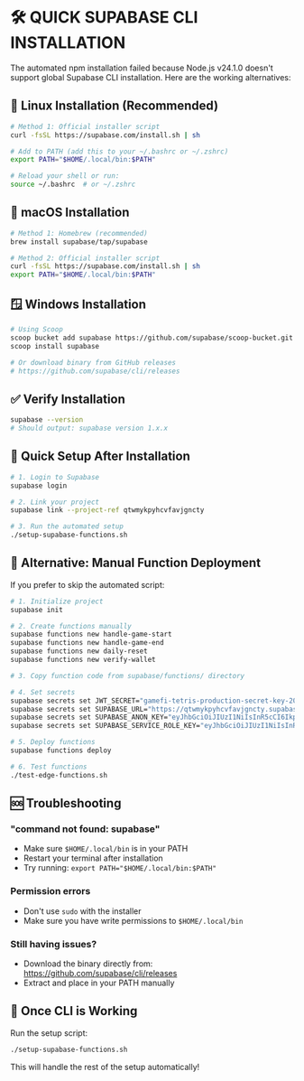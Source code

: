 # 🛠️ QUICK SUPABASE CLI INSTALLATION

The automated npm installation failed because Node.js v24.1.0 doesn't support global Supabase CLI installation. Here are the working alternatives:

## 🐧 Linux Installation (Recommended)

```bash
# Method 1: Official installer script
curl -fsSL https://supabase.com/install.sh | sh

# Add to PATH (add this to your ~/.bashrc or ~/.zshrc)
export PATH="$HOME/.local/bin:$PATH"

# Reload your shell or run:
source ~/.bashrc  # or ~/.zshrc
```

## 🍎 macOS Installation

```bash
# Method 1: Homebrew (recommended)
brew install supabase/tap/supabase

# Method 2: Official installer script
curl -fsSL https://supabase.com/install.sh | sh
export PATH="$HOME/.local/bin:$PATH"
```

## 🪟 Windows Installation

```bash
# Using Scoop
scoop bucket add supabase https://github.com/supabase/scoop-bucket.git
scoop install supabase

# Or download binary from GitHub releases
# https://github.com/supabase/cli/releases
```

## ✅ Verify Installation

```bash
supabase --version
# Should output: supabase version 1.x.x
```

## 🚀 Quick Setup After Installation

```bash
# 1. Login to Supabase
supabase login

# 2. Link your project
supabase link --project-ref qtwmykpyhcvfavjgncty

# 3. Run the automated setup
./setup-supabase-functions.sh
```

## 🔧 Alternative: Manual Function Deployment

If you prefer to skip the automated script:

```bash
# 1. Initialize project
supabase init

# 2. Create functions manually
supabase functions new handle-game-start
supabase functions new handle-game-end
supabase functions new daily-reset
supabase functions new verify-wallet

# 3. Copy function code from supabase/functions/ directory

# 4. Set secrets
supabase secrets set JWT_SECRET="gamefi-tetris-production-secret-key-2024"
supabase secrets set SUPABASE_URL="https://qtwmykpyhcvfavjgncty.supabase.co"
supabase secrets set SUPABASE_ANON_KEY="eyJhbGciOiJIUzI1NiIsInR5cCI6IkpXVCJ9.eyJpc3MiOiJzdXBhYmFzZSIsInJlZiI6InF0d215a3B5aGN2ZmF2amduY3R5Iiwicm9sZSI6ImFub24iLCJpYXQiOjE3NTEwNTU2MDcsImV4cCI6MjA2NjYzMTYwN30.lhpqOaxVxadQamtHT_vx3-JyoKyThV3uMGMLvOMHRyU"
supabase secrets set SUPABASE_SERVICE_ROLE_KEY="eyJhbGciOiJIUzI1NiIsInR5cCI6IkpXVCJ9.eyJpc3MiOiJzdXBhYmFzZSIsInJlZiI6InF0d215a3B5aGN2ZmF2amduY3R5Iiwicm9sZSI6InNlcnZpY2Vfcm9sZSIsImlhdCI6MTc1MTA1NTYwNywiZXhwIjoyMDY2NjMxNjA3fQ.fwu/6tRriMFnAYMa2UH6HoKu2uMdCU8P8wScHcX3Us0kFbOl0pfQ0vjPUM34XRyRu82LZ0dVCmAiXUJjlVpC2A"

# 5. Deploy functions
supabase functions deploy

# 6. Test functions
./test-edge-functions.sh
```

## 🆘 Troubleshooting

### "command not found: supabase"
- Make sure `$HOME/.local/bin` is in your PATH
- Restart your terminal after installation
- Try running: `export PATH="$HOME/.local/bin:$PATH"`

### Permission errors
- Don't use `sudo` with the installer
- Make sure you have write permissions to `$HOME/.local/bin`

### Still having issues?
- Download the binary directly from: https://github.com/supabase/cli/releases
- Extract and place in your PATH manually

## 🎯 Once CLI is Working

Run the setup script:
```bash
./setup-supabase-functions.sh
```

This will handle the rest of the setup automatically! 